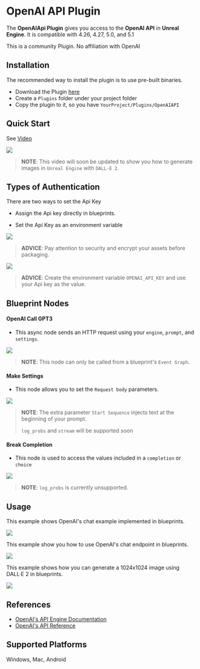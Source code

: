 # OpenAI API Plugin
The **OpenAIApi Plugin** gives you access to the **OpenAI API** in **Unreal Engine**. It is compatible with 4.26, 4.27, 5.0, and 5.1

This is a community Plugin. No affiliation with OpenAI

## Installation

The recommended way to install the plugin is to use pre-built binaries.


- Download the Plugin [here](https://drive.google.com/drive/folders/16FFYDf0U--nxUocQVXCIvSo-Sa0Tnndl?usp=sharing)
- Create a `Plugins` folder under your project folder
- Copy the plugin to it, so you have `YourProject/Plugins/OpenAIAPI`

## Quick Start

See [Video](https://www.youtube.com/watch?v=hUv2_gis_9I)

[![](http://img.youtube.com/vi/hUv2_gis_9I/0.jpg)](http://www.youtube.com/watch?v=hUv2_gis_9I "OpenAI API Quick Start Tutorial")

> **NOTE**: This video will soon be updated to show you how to generate images in `Unreal Engine` with `DALL·E 2`. 

## Types of Authentication
There are two ways to set the Api Key
- Assign the Api key directly in blueprints.

- Set the Api Key as an environment variable


![](https://i.imgur.com/HF2tdBz.png)
> **ADVICE**: Pay attention to security and encrypt your assets before packaging.


![](https://i.imgur.com/0fpPVlV.png)
> **ADVICE**: Create the environment variable `OPENAI_API_KEY` and use your Api key as the value.


## Blueprint Nodes
#### OpenAI Call GPT3

- This async node sends an HTTP request using your `engine`, `prompt`, and `settings`.

![](https://i.imgur.com/vGo2wta.png)
> **NOTE**: This node can only be called from a blueprint's `Event Graph`. 
#### Make Settings

- This node allows you to set the `Request body` parameters.

![](https://i.imgur.com/xS4MMrI.png)
> **NOTE**: The extra parameter `Start Sequence` injects text at the beginning of your prompt.
>
> `log_probs` and `stream` will be supported soon
#### Break Completion

- This node is used to access the values included in a `completion` or `choice`

![](https://i.imgur.com/dydM8Sd.png)
> **NOTE**: `log_probs` is currently unsupported.
## Usage
This example shows OpenAI's chat example implemented in blueprints.

![](https://i.imgur.com/DNKp0bW.png)

This example show you how to use OpenAI's chat endpoint in blueprints.

![](https://imgur.com/hHFSp4b)

This example shows how you can generate a 1024x1024 image using DALL·E 2 in blueprints.

![](https://i.imgur.com/CciUUF6.png)

## References
- [OpenAI's API Engine Documentation](https://beta.openai.com/docs/engines)
- [OpenAI's API Reference](https://beta.openai.com/docs/api-reference/completions)

## Supported Platforms
Windows, Mac, Android
